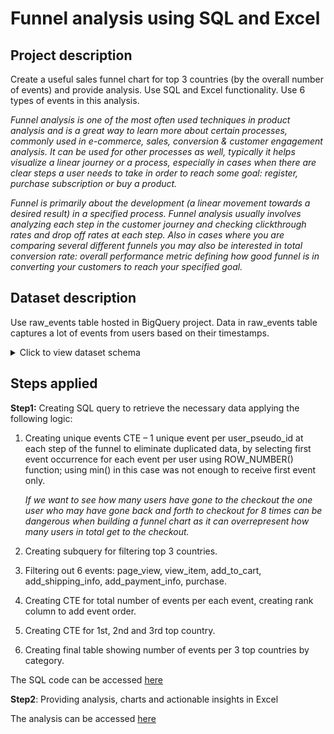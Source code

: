 # Funnel analysis using SQL and Excel

## Project description 
Create a useful sales funnel chart for top 3 countries (by the overall number of events) and provide analysis. Use SQL and Excel functionality. Use 6 types of events in this analysis.

_Funnel analysis is one of the most often used techniques in product analysis and is a great way to learn more about certain processes, commonly used in e-commerce, sales, conversion & customer engagement analysis. 
It can be used for other processes as well, typically it helps visualize a linear journey or a process, especially in cases when there are clear steps a user needs to take in order to reach some goal: 
register, purchase subscription or buy a product._

_Funnel is primarily about the development (a linear movement towards a desired result) in a specified process. Funnel analysis usually involves analyzing each step in the customer journey and checking clickthrough 
rates and drop off rates at each step. Also in cases where you are comparing several different funnels you may also be interested in total conversion rate: overall performance metric defining how good funnel 
is in converting your customers to reach your specified goal._

## Dataset description
Use raw_events table hosted in BigQuery project. Data in raw_events table captures a lot of events from users based on their timestamps.
<details>

<summary>Click to view dataset schema</summary>


| Field name | Type | Mode |
|---------------|-----------|-----------|
| event_date | STRING | NULLABLE |
| event_timestamp | INTEGER | NULLABLE |
| event_name |	 STRING | NULLABLE |
| event_value_in_usd| FLOAT| NULLABLE|
| user_id | STRING| NULLABLE|
| user_pseudo_id| STRING| NULLABLE|
| user_first_touch_timestamp| INTEGER| NULLABLE|
| category| STRING| NULLABLE |
| mobile_model_name | STRING| NULLABLE |
| mobile_brand_name |STRING | NULLABLE |
| operating_system | STRING | NULLABLE |
| language | STRING | NULLABLE |
| is_limited_ad_tracking| STRING | NULLABLE |
| browser | STRING | NULLABLE |
| browser_version | STRING | NULLABLE |
| country | STRING | NULLABLE |
| medium | STRING | NULLABLE |
| name | STRING | NULLABLE |
| traffic_source | STRING | NULLABLE |
| platform | STRING | NULLABLE |
| total_item_quantity | INTEGER | NULLABLE |
| purchase_revenue_in_usd | FLOAT | NULLABLE |
| refund_value_in_usd | FLOAT | NULLABLE |
| shipping_value_in_usd | FLOAT | NULLABLE |
| tax_value_in_usd | FLOAT | NULLABLE |
| transaction_id	 | STRING | NULLABLE |
| page_title | STRING | NULLABLE |
| page_location	 | STRING | NULLABLE |
| source | STRING | NULLABLE |
| page_referrer	 | STRING | NULLABLE |
| campaign | STRING | NULLABLE |

</details>

## Steps applied

**Step1:** Creating SQL query to retrieve the necessary data applying the following logic:
1.	Creating unique events CTE – 1 unique event per user_pseudo_id at each step of the funnel to eliminate duplicated data, by selecting first event occurrence for each event per user using ROW_NUMBER() function; using min() in this case was not enough to receive first event only.

  	_If we want to see how many users have gone to the checkout the one user who may have gone back and forth to checkout for 8 times can be dangerous when building a funnel chart as it can overrepresent
how many users in total get to the checkout._

3.	Creating subquery for filtering top 3 countries.
   
4.	Filtering out 6 events: page_view, view_item, add_to_cart, add_shipping_info, add_payment_info, purchase.
   
6.	Creating CTE for total number of events per each event, creating rank column to add event order.
   
8.	Creating CTE for 1st, 2nd and 3rd top country.
   
10.	Creating final table showing number of events per 3 top countries  by category.
    
The SQL code can be accessed [here](https://github.com/PatrycjaDanilczuk/Funnel-analysis-using-SQL-and-Excel/blob/main/Funnel_category_SQL%20Code)

**Step2**: Providing analysis, charts and actionable insights in Excel

The analysis can be accessed [here](https://github.com/PatrycjaDanilczuk/Funnel-analysis-using-SQL-and-Excel/blob/main/Funnel_analysis_raw%20events.xlsx)
